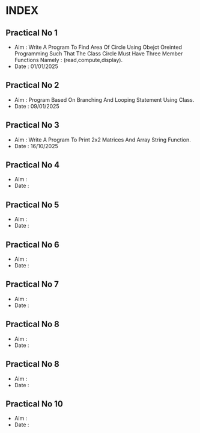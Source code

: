 # INDEX

## Practical No 1
- Aim : Write A Program To Find Area Of Circle Using Obejct Oreinted Programming Such That The Class Circle Must Have Three Member Functions Namely : (read,compute,display).
- Date : 01/01/2025

## Practical No 2
- Aim : Program Based On Branching And Looping Statement Using Class.
- Date : 09/01/2025

## Practical No 3
- Aim : Write A Program To Print 2x2 Matrices And Array String Function.
- Date : 16/10/2025

## Practical No 4
- Aim :
- Date :

## Practical No 5
- Aim :
- Date :

## Practical No 6
- Aim :
- Date :

## Practical No 7
- Aim :
- Date :

## Practical No 8
- Aim :
- Date :

## Practical No 8
- Aim :
- Date :

## Practical No 10
- Aim :
- Date :


